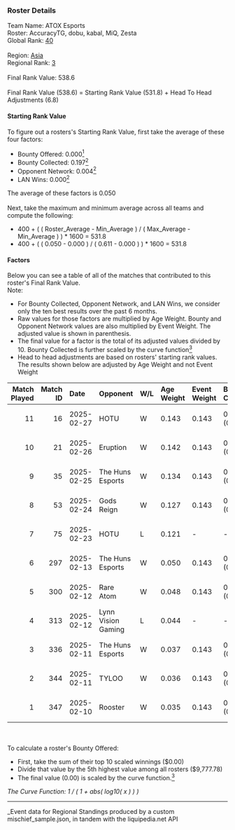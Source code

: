 ### Roster Details<br />
Team Name: ATOX Esports<br />
Roster: AccuracyTG, dobu, kabal, MiQ, Zesta<br />
Global Rank: [40](../../standings_global_2025_08_04.md)<br />
<br />
Region: [Asia]( ../../standings_asia_2025_08_04.md)<br />
Regional Rank: [3]( ../../standings_asia_2025_08_04.md)<br />
<br />
Final Rank Value:  538.6<br />
<br />
Final Rank Value (538.6) = Starting Rank Value (531.8) + Head To Head Adjustments (6.8)<br />

#### Starting Rank Value<br />
To figure out a rosters's Starting Rank Value, first take the average of these four factors:<br />
- Bounty Offered: 0.000[<sup>1</sup>](#table2)
- Bounty Collected: 0.197[<sup>2</sup>](#table1)
- Opponent Network: 0.004[<sup>2</sup>](#table1)
- LAN Wins: 0.000[<sup>2</sup>](#table1)

The average of these factors is 0.050<br />
<br />
Next, take the maximum and minimum average across all teams and compute the following:<br />
- 400 + ( ( Roster_Average - Min_Average ) / ( Max_Average - Min_Average ) ) * 1600 = 531.8
- 400 + ( ( 0.050 - 0.000 ) / ( 0.611 - 0.000 ) ) * 1600 = 531.8


#### Factors<br />
Below you can see a table of all of the matches that contributed to this roster's Final Rank Value.<br />
Note:<br />

- For Bounty Collected, Opponent Network, and LAN Wins, we consider only the ten best results over the past 6 months.
- Raw values for those factors are multiplied by Age Weight. Bounty and Opponent Network values are also multiplied by Event Weight. The adjusted value is shown in parenthesis.
- The final value for a factor is the total of its adjusted values divided by 10. Bounty Collected is further scaled by the curve function[<sup>3</sup>](#curveFunction)
- Head to head adjustments are based on rosters' starting rank values. The results shown below are adjusted by Age Weight and not Event Weight
<span id="table1"></span><br />


| Match Played | Match ID | Date       | Opponent           | W/L | Age Weight | Event Weight | Bounty Collected | Opponent Network | LAN Wins  | H2H Adj. | Roster                              |
| -: | -: | :- | :- | :- | :- | :- | :- | :- | :- | -: | :- |
|           11 |       16 | 2025-02-27 | HOTU               | W   | 0.143      | 0.143        | 0.000 (0.000)    | 0.376 (0.008)    | 0 (0.000) |     1.45 | AccuracyTG, dobu, kabal, MiQ, Zesta |
|           10 |       21 | 2025-02-26 | Eruption           | W   | 0.142      | 0.143        | 0.000 (0.000)    | 0.442 (0.009)    | 0 (0.000) |     1.44 | AccuracyTG, dobu, kabal, MiQ, Zesta |
|            9 |       35 | 2025-02-25 | The Huns Esports   | W   | 0.134      | 0.143        | 0.000 (0.000)    | 0.368 (0.007)    | 0 (0.000) |     1.36 | AccuracyTG, dobu, kabal, MiQ, Zesta |
|            8 |       53 | 2025-02-24 | Gods Reign         | W   | 0.127      | 0.143        | 0.046 (0.001)    | 0.513 (0.009)    | 0 (0.000) |     3.99 | AccuracyTG, dobu, kabal, MiQ, Zesta |
|            7 |       75 | 2025-02-23 | HOTU               | L   | 0.121      | -            | -                | -                | -         |    -2.57 | AccuracyTG, dobu, kabal, MiQ, Zesta |
|            6 |      297 | 2025-02-13 | The Huns Esports   | W   | 0.050      | 0.143        | 0.000 (0.000)    | 0.368 (0.003)    | 0 (0.000) |     0.51 | AccuracyTG, dobu, kabal, MiQ, Zesta |
|            5 |      300 | 2025-02-12 | Rare Atom          | W   | 0.048      | 0.143        | 0.000 (0.000)    | 0.668 (0.005)    | 0 (0.000) |     0.49 | AccuracyTG, dobu, kabal, MiQ, Zesta |
|            4 |      313 | 2025-02-12 | Lynn Vision Gaming | L   | 0.044      | -            | -                | -                | -         |    -0.93 | AccuracyTG, dobu, kabal, MiQ, Zesta |
|            3 |      336 | 2025-02-11 | The Huns Esports   | W   | 0.037      | 0.143        | 0.000 (0.000)    | 0.368 (0.002)    | 0 (0.000) |     0.38 | AccuracyTG, dobu, kabal, MiQ, Zesta |
|            2 |      344 | 2025-02-11 | TYLOO              | W   | 0.036      | 0.143        | 0.000 (0.000)    | 0.049 (0.000)    | 0 (0.000) |     0.37 | AccuracyTG, dobu, kabal, MiQ, Zesta |
|            1 |      347 | 2025-02-10 | Rooster            | W   | 0.035      | 0.143        | 0.000 (0.000)    | 0.117 (0.001)    | 0 (0.000) |     0.35 | AccuracyTG, dobu, kabal, MiQ, Zesta |

<br />
<span id="table2"></span><br />
To calculate a roster's Bounty Offered:<br />

- First, take the sum of their top 10 scaled winnings ($0.00)
- Divide that value by the 5th highest value among all rosters ($9,777.78)
- The final value (0.00) is scaled by the curve function.[<sup>3</sup>](#curveFunction)

<span id="curveFunction"></span>_The Curve Function: 1 / ( 1 + abs( log10( x ) ) )_<br />

---
_Event data for Regional Standings produced by a custom mischief_sample.json, in tandem with the liquipedia.net API<br />
